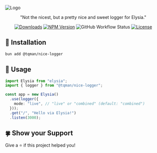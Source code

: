 ![Logo](https://raw.github.com/tanishqmanuja/static/main/banners/nice-logger.webp?maxAge=2592000)

<p align=center>"Not the nicest, but a pretty nice and sweet logger for Elysia."</p>

<div align=center>

[![Downloads][downloads-shield]][npm-url]
[![NPM Version][npm-shield]][npm-url]
![GitHub Workflow Status][ci-status-shield]
[![License][license-shield]][license-url]

</div>

<!-- Shields -->

[ci-status-shield]: https://img.shields.io/github/actions/workflow/status/tanishqmanuja/nice-logger/release.yaml?branch=main&style=for-the-badge&label=ci
[downloads-shield]: https://img.shields.io/npm/dm/%40tqman%2Fnice-logger?style=for-the-badge
[license-shield]: https://img.shields.io/github/license/tanishqmanuja/apkmirror-downloader?style=for-the-badge
[license-url]: https://github.com/tanishqmanuja/nice-logger/blob/main/LICENSE.md
[npm-shield]: https://img.shields.io/npm/v/@tqman/nice-logger?style=for-the-badge
[npm-url]: https://www.npmjs.com/package/@tqman/nice-logger

## 🚀 Installation

```bash
bun add @tqman/nice-logger
```

## 📃 Usage

```ts
import Elysia from "elysia";
import { logger } from "@tqman/nice-logger";

const app = new Elysia()
  .use(logger({
    mode: "live", // "live" or "combined" (default: "combined")
  }));
  .get("/", "Hello via Elysia!")
  .listen(3000);
```

## 🍀 Show your Support

Give a ⭐️ if this project helped you!
